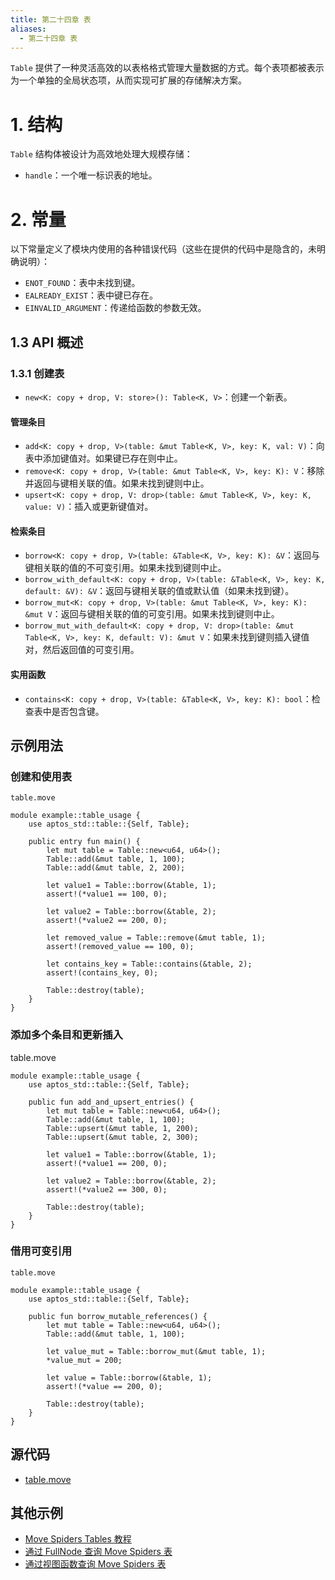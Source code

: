 ```yaml
---
title: 第二十四章 表
aliases:
  - 第二十四章 表
---
```

`Table` 提供了一种灵活高效的以表格格式管理大量数据的方式。每个表项都被表示为一个单独的全局状态项，从而实现可扩展的存储解决方案。


# 1. 结构

`Table` 结构体被设计为高效地处理大规模存储：

- `handle`：一个唯一标识表的地址。

# 2. 常量

以下常量定义了模块内使用的各种错误代码（这些在提供的代码中是隐含的，未明确说明）：

- `ENOT_FOUND`：表中未找到键。
- `EALREADY_EXIST`：表中键已存在。
- `EINVALID_ARGUMENT`：传递给函数的参数无效。

## 1.3 API 概述

### 1.3.1 创建表

- `new<K: copy + drop, V: store>(): Table<K, V>`：创建一个新表。

#### 管理条目

- `add<K: copy + drop, V>(table: &mut Table<K, V>, key: K, val: V)`：向表中添加键值对。如果键已存在则中止。
- `remove<K: copy + drop, V>(table: &mut Table<K, V>, key: K): V`：移除并返回与键相关联的值。如果未找到键则中止。
- `upsert<K: copy + drop, V: drop>(table: &mut Table<K, V>, key: K, value: V)`：插入或更新键值对。

#### 检索条目

- `borrow<K: copy + drop, V>(table: &Table<K, V>, key: K): &V`：返回与键相关联的值的不可变引用。如果未找到键则中止。
- `borrow_with_default<K: copy + drop, V>(table: &Table<K, V>, key: K, default: &V): &V`：返回与键相关联的值或默认值（如果未找到键）。
- `borrow_mut<K: copy + drop, V>(table: &mut Table<K, V>, key: K): &mut V`：返回与键相关联的值的可变引用。如果未找到键则中止。
- `borrow_mut_with_default<K: copy + drop, V: drop>(table: &mut Table<K, V>, key: K, default: V): &mut V`：如果未找到键则插入键值对，然后返回值的可变引用。

#### 实用函数

- `contains<K: copy + drop, V>(table: &Table<K, V>, key: K): bool`：检查表中是否包含键。

## 示例用法

### 创建和使用表

`table.move`

```
module example::table_usage {
    use aptos_std::table::{Self, Table};
 
    public entry fun main() {
        let mut table = Table::new<u64, u64>();
        Table::add(&mut table, 1, 100);
        Table::add(&mut table, 2, 200);
        
        let value1 = Table::borrow(&table, 1);
        assert!(*value1 == 100, 0);
        
        let value2 = Table::borrow(&table, 2);
        assert!(*value2 == 200, 0);
        
        let removed_value = Table::remove(&mut table, 1);
        assert!(removed_value == 100, 0);
        
        let contains_key = Table::contains(&table, 2);
        assert!(contains_key, 0);
        
        Table::destroy(table);
    }
}
```

### 添加多个条目和更新插入

table.move

```
module example::table_usage {
    use aptos_std::table::{Self, Table};
 
    public fun add_and_upsert_entries() {
		let mut table = Table::new<u64, u64>();
		Table::add(&mut table, 1, 100);
		Table::upsert(&mut table, 1, 200);
		Table::upsert(&mut table, 2, 300);
		
		let value1 = Table::borrow(&table, 1);
		assert!(*value1 == 200, 0);
		
		let value2 = Table::borrow(&table, 2);
		assert!(*value2 == 300, 0);
		
		Table::destroy(table);
	}
}
```

### 借用可变引用

`table.move`

```
module example::table_usage {
    use aptos_std::table::{Self, Table};
 
    public fun borrow_mutable_references() {
		let mut table = Table::new<u64, u64>();
		Table::add(&mut table, 1, 100);
		
		let value_mut = Table::borrow_mut(&mut table, 1);
		*value_mut = 200;
		
		let value = Table::borrow(&table, 1);
		assert!(*value == 200, 0);
		
		Table::destroy(table);
	}
}
```

## 源代码

- [table.move](https://github.com/aptos-labs/aptos-core/blob/main/aptos-move/framework/aptos-stdlib/sources/table.move)

## 其他示例

- [Move Spiders Tables 教程](https://movespiders.com/courses/modules/datastructures/lessonId/4)
- [通过 FullNode 查询 Move Spiders 表](https://movespiders.com/courses/modules/datastructures/lessonId/9)
- [通过视图函数查询 Move Spiders 表](https://movespiders.com/courses/modules/datastructures/lessonId/10)
